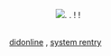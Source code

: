 ⠀⠀⠀⠀⠀⠀⠀⠀⠀⠀⠀⠀⠀⠀⠀![](https://fontmeme.com/temporary/dcf715feb825e1dd48ed78e79a43e83f.png). . ! !

⠀⠀⠀⠀⠀⠀⠀⠀⠀⠀⠀⠀⠀
⠀⠀⠀⠀⠀⠀⠀⠀⠀⠀⠀⠀⠀⠀⠀⠀⠀⠀⠀⠀⠀⠀⠀⠀⠀⠀⠀⠀⠀⠀ ⠀⠀⠀⠀⠀⠀⠀[didonline](https://rentry.co/didonline) , [system rentry](https://rentry.co/hellgaze)
